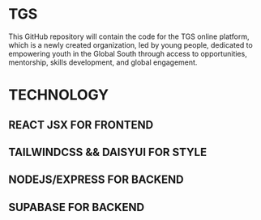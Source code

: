 # TGS
This GitHub repository will contain the code for the TGS online platform, which is a newly created organization, led by young people, dedicated to empowering youth in the Global South through access to opportunities, mentorship, skills development, and global engagement.

# TECHNOLOGY
## REACT JSX FOR FRONTEND
## TAILWINDCSS && DAISYUI FOR STYLE
## NODEJS/EXPRESS FOR BACKEND
## SUPABASE FOR BACKEND
